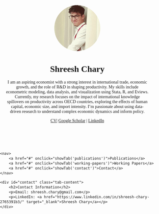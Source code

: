 <html lang="en">
<head>
    <meta charset="UTF-8">
    <meta name="viewport" content="width=device-width, initial-scale=1.0">
    <title>Shreesh Chary</title>
    <style>
        body {
            font-family: Times, sans-serif;
            margin: 0;
            padding: 0;
        }
        header {
            text-align: center;
            padding: 20px;
        }
        nav {
            display: flex;
            justify-content: center;
            background-color: #333;
        }
        nav a {
            color: white;
            padding: 14px 20px;
            text-decoration: none;
            text-align: center;
        }
        nav a:hover {
            background-color: #ddd;
            color: black;
        }
        .tab-content {
            padding: 20px;
            display: none;
        }
        #home {
            display: block;
        }
        .profile-img {
            width: 150px;
            height: 150px;
            border-radius: 50%;
            object-fit: cover;
        }
    </style>
    <script>
        function showTab(tabId) {
            // Hide all content
            var contents = document.getElementsByClassName('tab-content');
            for (var i = 0; i < contents.length; i++) {
                contents[i].style.display = 'none';
            }
            // Show the selected tab content
            document.getElementById(tabId).style.display = 'block';
        }
    </script>
</head>
<body>
    <header>
     <img src="https://raw.githubusercontent.com/ShreeshChary/ShreeshChary.github.io/main/20240906_095925.jpg" alt="Shreesh Chary" class="profile-img">
        <h1>Shreesh Chary</h1>
        <p>I am an aspiring economist with a strong interest in international trade, economic growth, and the role of R&D in shaping productivity. My skills include econometric modeling, data analysis, and visualization using Stata, R, and Eviews. Currently, my research focuses on the impact of international knowledge spillovers on productivity across OECD countries, exploring the effects of human capital, economic size, and import intensity. I’m passionate about using data-driven research to understand complex economic dynamics and inform policy.</p>
        <p>
        <a href="https://raw.githubusercontent.com/ShreeshChary/ShreeshChary.github.io/main/CV.pdf" target="_blank">CV</a>|
            <a href="https://scholar.google.com/citations?user=zV1w51QAAAAJ&hl=en&oi=ao" target="_blank">Google Scholar</a> |
            <a href="https://www.linkedin.com/in/shreesh-chary-2765391b3/" target="_blank">LinkedIn</a>
        </p>
    </header>

    <nav>
        <a href="#" onclick="showTab('publications')">Publications</a>
        <a href="#" onclick="showTab('working-papers')">Working Papers</a>
        <a href="#" onclick="showTab('contact')">Contact</a>
    </nav>

<div id="publications" class="tab-content">
    <h2>Publications</h2>
    <ul>
        <li><a href="https://www.tandfonline.com/doi/full/10.1080/23311886.2024.2350837" target="_blank">On the role of military spending: an economic thought perspective</a> with Niharika Singh, June 2024</li>
        <li><a href="https://link.springer.com/article/10.1007/s11948-024-00475-3" target="_blank">Employee Grievance Redressal and Corporate Ethics: Lessons from the Boeing 737-MAX Crashes</a>, May 2024</li>
        <li><a href="https://doi.org/10.1080/14799855.2024.2326412" target="_blank">Political Regimes and Self-Reliance in the Indian Arms Industry</a> with Krishna Kanta Roy, April 2024</li>
        <li><a href="https://doi.org/10.1108/JES-05-2023-0265" target="_blank">The Nexus Between Arms Imports, Military Expenditures and Economic Growth of the Top Arms Importers in the World: a Pooled Mean Group Approach</a>, August 2023</li>
    </ul>
</div>

<div id="working-papers" class="tab-content">
    <h2>Working Papers & Unpublished Work</h2>
    <ul>
        <li><a href="https://www.researchgate.net/publication/383619716_Heterogeneity_and_Non-Linearities_in_International_RD_Spillovers_Evidence_Using_Novel_Panel_Estimators" target="_blank">Heterogeneity and Non-Linearities in International R&D Spillovers: Evidence from OECD Countries</a>, September 2024</li>
        <li><a href="https://www.researchsquare.com/article/rs-3789990/v1" target="_blank">An Empirical Investigation of Wagner's Law for Twelve Indian States: A Pooled Mean Group Approach Using Linear and Non-Linear Specifications</a>, with Prakash Choudhary and Namah Singh, December 2023</li>
    </ul>
</div>


    <div id="contact" class="tab-content">
        <h2>Contact Information</h2>
        <p>Email: shreesh.chary@gmail.com</p>
        <p>LinkedIn: <a href="https://www.linkedin.com/in/shreesh-chary-2765391b3/" target="_blank">Shreesh Chary</a></p>
    </div>
</body>
</html>

